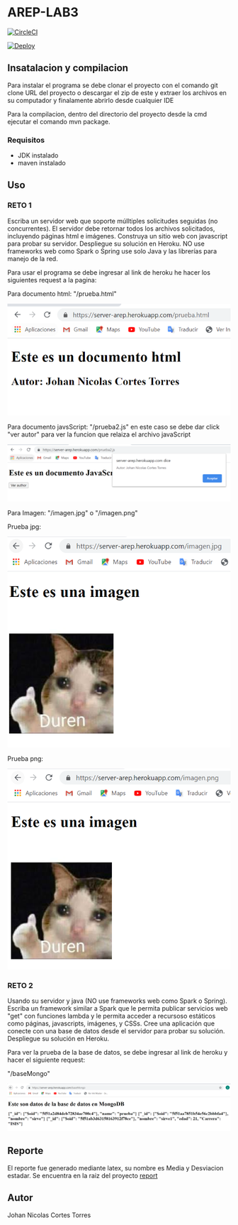 # AREP-LAB3

[![CircleCI](https://circleci.com/gh/jnicolasct/AREP-LAB-HEROKU.svg?style=svg)](https://circleci.com/gh/jnicolasct/AREP-LAB3)

[![Deploy](https://www.herokucdn.com/deploy/button.svg)](https://server-arep.herokuapp.com/)

## Insatalacion y compilacion

Para instalar el programa se debe clonar el proyecto con el comando git clone URL del proyecto o descargar el zip de este y extraer los archivos en su computador y finalamente abrirlo desde cualquier IDE

Para la compilacion, dentro del directorio del proyecto desde la cmd ejecutar el comando mvn package.

### Requisitos

  - JDK instalado
  - maven instalado
  
 
## Uso

### RETO 1

Escriba un servidor web que soporte múlltiples solicitudes seguidas (no concurrentes). El servidor debe retornar todos los archivos solicitados, incluyendo páginas html e imágenes. Construya un sitio web con javascript para probar su servidor. Despliegue su solución en Heroku. NO use frameworks web como Spark o Spring use solo Java y las librerías para manejo de la red.

Para usar el programa se debe ingresar al link de heroku he hacer los siguientes request a la pagina:

Para documento html: "/prueba.html"

![prHtml](https://github.com/jnicolasct/AREP-LAB3/blob/master/src/main/resources/prHtml.PNG)

Para documento javsScript: "/prueba2.js" en este caso se debe dar click "ver autor" para ver la funcion que relaiza el archivo javaScript

![prJs](https://github.com/jnicolasct/AREP-LAB3/blob/master/src/main/resources/prJs.PNG)

Para Imagen: "/imagen.jpg" o "/imagen.png"

Prueba jpg:

![prJpg](https://github.com/jnicolasct/AREP-LAB3/blob/master/src/main/resources/prJpg.PNG)

Prueba png:

![prPng](https://github.com/jnicolasct/AREP-LAB3/blob/master/src/main/resources/prPng.PNG)

### RETO 2

Usando su  servidor y java (NO use frameworks web como Spark o Spring). Escriba un framework similar a Spark que le permita publicar servicios web "get" con funciones lambda y le permita acceder a recursoso estáticos como páginas, javascripts, imágenes, y CSSs. Cree una aplicación que conecte con una base de datos desde el servidor para probar su solución. Despliegue su solución en Heroku.

Para ver la prueba de la base de datos, se debe ingresar al link de heroku y hacer el siguiente request:

"/baseMongo"

![prMongo](https://github.com/jnicolasct/AREP-LAB3/blob/master/src/main/resources/prMongo.PNG)

## Reporte

El reporte fue generado mediante latex, su nombre es Media y Desviacion estadar. Se encuentra en la raiz del proyecto
[report](https://github.com/jnicolasct/AREP-LAB3/blob/master/src/main/resources/Web_Server.pdf)

## Autor
  Johan Nicolas Cortes Torres

